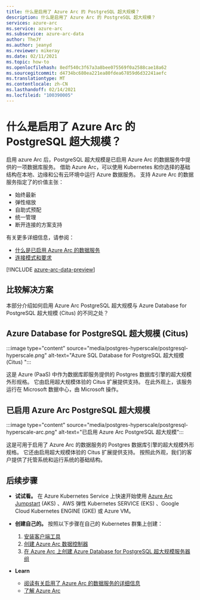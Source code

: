 ```yaml
---
title: 什么是启用了 Azure Arc 的 PostgreSQL 超大规模？
description: 什么是启用了 Azure Arc 的 PostgreSQL 超大规模？
services: azure-arc
ms.service: azure-arc
ms.subservice: azure-arc-data
author: TheJY
ms.author: jeanyd
ms.reviewer: mikeray
ms.date: 02/11/2021
ms.topic: how-to
ms.openlocfilehash: 8edf540c3f67a3a8bee075569f0a2588cae18a62
ms.sourcegitcommit: d4734bc680ea221ea80fdea67859d6d32241aefc
ms.translationtype: MT
ms.contentlocale: zh-CN
ms.lasthandoff: 02/14/2021
ms.locfileid: "100390005"
---
```

# <a name="what-is-azure-arc-enabled-postgresql-hyperscale"></a>什么是启用了 Azure Arc 的 PostgreSQL 超大规模？

启用 azure Arc 后，PostgreSQL 超大规模是已启用 Azure Arc 的数据服务中提供的一项数据库服务。 借助 Azure Arc，可以使用 Kubernetes 和你选择的基础结构在本地、边缘和公有云环境中运行 Azure 数据服务。 支持 Azure Arc 的数据服务指定了的价值主张：
- 始终最新
- 弹性缩放
- 自助式预配
- 统一管理
- 断开连接的方案支持

有关更多详细信息，请参阅：
- [什么是已启用 Azure Arc 的数据服务](overview.md)
- [连接模式和要求](connectivity.md)

[!INCLUDE [azure-arc-data-preview](../../../includes/azure-arc-data-preview.md)]

## <a name="compare-solutions"></a>比较解决方案

本部分介绍如何启用 Azure Arc PostgreSQL 超大规模与 Azure Database for PostgreSQL 超大规模 (Citus) 的不同之处？

## <a name="azure-database-for-postgresql-hyperscale-citus"></a>Azure Database for PostgreSQL 超大规模 (Citus)

:::image type="content" source="media/postgres-hyperscale/postgresql-hyperscale.png" alt-text="Azure SQL Database for PostgreSQL 超大规模 (Citus) ":::

这是 Azure (PaaS) 中作为数据库即服务提供的 Postgres 数据库引擎的超大规模外形规格。 它由启用超大规模体验的 Citus 扩展提供支持。 在此外观上，该服务运行在 Microsoft 数据中心，由 Microsoft 操作。

## <a name="azure-arc-enabled-postgresql-hyperscale"></a>已启用 Azure Arc PostgreSQL 超大规模

:::image type="content" source="media/postgres-hyperscale/postgresql-hyperscale-arc.png" alt-text="已启用 Azure Arc PostgreSQL 超大规模":::

这是可用于启用了 Azure Arc 的数据服务的 Postgres 数据库引擎的超大规模外形规格。 它还由启用超大规模体验的 Citus 扩展提供支持。 按照此外观，我们的客户提供了托管系统和运行系统的基础结构。

## <a name="next-steps"></a>后续步骤
- **试试看。** 在 Azure Kubernetes Service 上快速开始使用 [Azure Arc Jumpstart](https://azurearcjumpstart.io/azure_arc_jumpstart/azure_arc_data/) (AKS) 、AWS 弹性 Kubernetes SERVICE (EKS) 、Google Cloud Kubernetes ENGINE (GKE) 或 Azure VM。 

- **创建自己的。** 按照以下步骤在自己的 Kubernetes 群集上创建： 
   1. [安装客户端工具](install-client-tools.md)
   2. [创建 Azure Arc 数据控制器](create-data-controller.md)
   3. [在 Azure Arc 上创建 Azure Database for PostgreSQL 超大规模服务器组](create-postgresql-hyperscale-server-group.md) 

- **Learn**
   - [阅读有关启用了 Azure Arc 的数据服务的详细信息](https://azure.microsoft.com/services/azure-arc/hybrid-data-services)
   - [了解 Azure Arc](https://aka.ms/azurearc)
